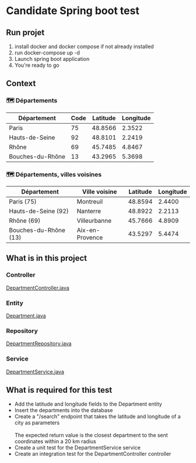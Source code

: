 # Candidate Spring boot test

## Run projet
1. install docker and docker compose if not already installed
2. run docker-compose up -d
3. Launch spring boot application
4. You're ready to go

## Context
### 🗺️ Départements

| Département             | Code | Latitude  | Longitude |
|------------------------|------|-----------|-----------|
| Paris                  | 75   | 48.8566   | 2.3522    |
| Hauts-de-Seine         | 92   | 48.8101   | 2.2419    |
| Rhône                  | 69   | 45.7485   | 4.8467    |
| Bouches-du-Rhône       | 13   | 43.2965   | 5.3698    |

### 🗺️ Départements, villes voisines

| Département             | Ville voisine        | Latitude  | Longitude |
|-------------------------|----------------------|-----------|-----------|
| Paris (75)              | Montreuil            | 48.8594   | 2.4400    |
| Hauts-de-Seine (92)     | Nanterre             | 48.8922   | 2.2113    |
| Rhône (69)              | Villeurbanne         | 45.7666   | 4.8909    |
| Bouches-du-Rhône (13)   | Aix-en-Provence      | 43.5297   | 5.4474    |


## What is in this project
### Controller
[DepartmentController.java](src%2Fmain%2Fjava%2Fcom%2Fexample%2FSpringbootpractice%2FController%2FDepartmentController.java)
### Entity
[Department.java](src%2Fmain%2Fjava%2Fcom%2Fexample%2FSpringbootpractice%2FEntity%2FDepartment.java)
### Repository
[DepartmentRepository.java](src%2Fmain%2Fjava%2Fcom%2Fexample%2FSpringbootpractice%2FRepository%2FDepartmentRepository.java)
### Service
[DepartmentService.java](src%2Fmain%2Fjava%2Fcom%2Fexample%2FSpringbootpractice%2FService%2FDepartmentService.java)

## What is required for this test
- Add the latitude and longitude fields to the Department entity
- Insert the departments into the database
- Create a "/search" endpoint that takes the latitude and longitude of a city as parameters <br><br> The expected return value is the closest department to the sent coordinates within a 20 km radius
- Create a unit test for the DepartmentService service
- Create an integration test for the DepartmentController controller